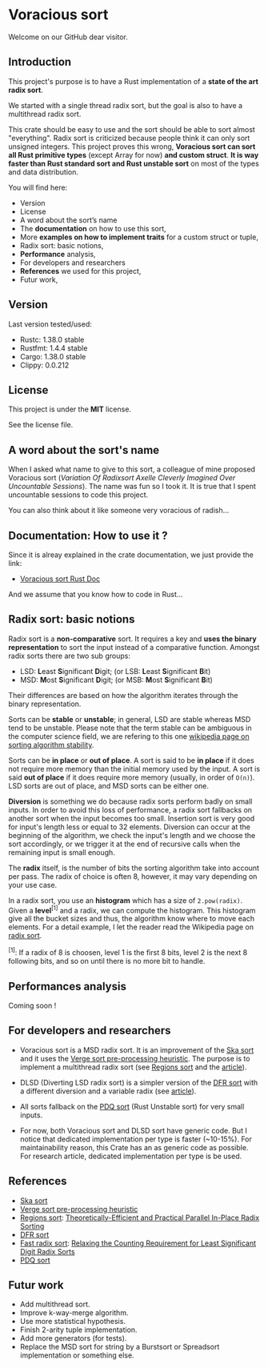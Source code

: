 # Voracious sort

Welcome on our GitHub dear visitor.

## Introduction

This project's purpose is to have a Rust implementation of a **state
of the art radix sort**.

We started with a single thread radix sort, but the goal is also to have
a multithread radix sort.

This crate should be easy to use and the sort should be able to sort almost
"everything". Radix sort is criticized because people think it can only sort
unsigned integers. This project proves this wrong, **Voracious sort can sort all
Rust primitive types** (except Array for now) **and custom struct**. **It is way
faster than Rust standard sort and Rust unstable sort** on most of the types and
data distribution.

You will find here:
- Version
- License
- A word about the sort’s name
- The **documentation** on how to use this sort,
- More **examples on how to implement traits** for a custom struct or tuple,
- Radix sort: basic notions,
- **Performance** analysis,
- For developers and researchers
- **References** we used for this project,
- Futur work,

## Version

Last version tested/used:
- Rustc: 1.38.0 stable
- Rustfmt: 1.4.4 stable
- Cargo: 1.38.0 stable
- Clippy: 0.0.212

## License

This project is under the **MIT** license.

See the license file.

## A word about the sort's name

When I asked what name to give to this sort, a colleague of mine proposed
Voracious sort (_Variation Of Radixsort Axelle Cleverly Imagined Over Uncountable
Sessions_). The name was fun so I took it. It is true that I spent uncountable
sessions to code this project.

You can also think about it like someone very voracious of radish...

## Documentation: How to use it ?

Since it is alreay explained in the crate documentation, we just provide the link:
- [Voracious sort Rust Doc](./blob/master/src/lib.rs) <!-- TODO: replace this link by the real link -->

And we assume that you know how to code in Rust...

## Radix sort: basic notions

Radix sort is a **non-comparative** sort. It requires a key and **uses the binary
representation** to sort the input instead of a comparative function. Amongst
radix sorts there are two sub groups:

- LSD: **L**east **S**ignificant **D**igit; (or LSB: **L**east **S**ignificant **B**it)
- MSD: **M**ost **S**ignificant **D**igit; (or MSB: **M**ost **S**ignificant **B**it)

Their differences are based on how the algorithm iterates through the binary
representation.

Sorts can be **stable** or **unstable**; in general, LSD are stable whereas MSD
tend to be unstable. Please note that the term stable can be ambiguous in the
computer science field, we are refering to this one [wikipedia page on sorting algorithm
stability](https://en.wikipedia.org/wiki/Sorting_algorithm#Stability).

Sorts can be **in place** or **out of place**. A sort is said to be **in place**
if it does not require more memory than the initial memory used by the input. A
sort is said **out of place** if it does require more memory (usually, in order
of `O(n)`). LSD sorts are out of place, and MSD sorts can be either one.

**Diversion** is something we do because radix sorts perform badly on small
inputs. In order to avoid this loss of performance, a radix sort fallbacks on
another sort when the input becomes too small. Insertion sort is very good for
input's length less or equal to 32 elements. Diversion can occur at the
beginning of the algorithm, we check the input's length and we choose the sort
accordingly, or we trigger it at the end of recursive calls when the remaining
input is small enough.

The **radix** itself, is the number of bits the sorting algorithm take into
account per pass. The radix of choice is often 8, however, it may vary depending
on your use case.

In a radix sort, you use an **histogram** which has a size of `2.pow(radix)`.
Given a **level**<sup>[1]</sup> and a radix, we can compute the histogram. This
histogram give all the bucket sizes and thus, the algorithm know where to move
each elements. For a detail example, I let the reader read the Wikipedia page on
[radix sort](https://en.wikipedia.org/wiki/Radix_sort).

<sup>[1]</sup>: If a radix of 8 is choosen, level 1 is the first 8 bits, level
2 is the next 8 following bits, and so on until there is no more bit to handle.

## Performances analysis

Coming soon !

## For developers and researchers

- Voracious sort is a MSD radix sort. It is an improvement of the
[Ska sort](https://probablydance.com/2016/12/27/i-wrote-a-faster-sorting-algorithm/)
and it uses the [Verge sort pre-processing heuristic](https://github.com/Morwenn/vergesort).
The purpose is to implement a multithread radix sort (see
[Regions sort](https://github.com/omarobeya/parallel-inplace-radixsort) and
the [article](https://people.csail.mit.edu/jshun/RegionsSort.pdf)).

- DLSD (Diverting LSD radix sort) is a simpler version of the
[DFR sort](https://github.com/ramou/dfr) with a different diversion and
a variable radix (see [article](https://users.encs.concordia.ca/~sthiel/DS/SEA2015_FastRadix.pdf)).

- All sorts fallback on the
[PDQ sort](https://github.com/stjepang/pdqsort)
(Rust Unstable sort) for very small inputs.

- For now, both Voracious sort and DLSD sort have generic code. But I notice
that dedicated implementation per type is faster (~10-15%). For maintainability
reason, this Crate has an as generic code as possible. For research article,
dedicated implementation per type is be used.

## References

- [Ska sort](https://probablydance.com/2016/12/27/i-wrote-a-faster-sorting-algorithm/)
- [Verge sort pre-processing heuristic](https://github.com/Morwenn/vergesort)
- [Regions sort](https://github.com/omarobeya/parallel-inplace-radixsort): [Theoretically-Efficient and Practical Parallel In-Place Radix Sorting](https://people.csail.mit.edu/jshun/RegionsSort.pdf)
- [DFR sort](https://github.com/ramou/dfr)
- [Fast radix sort](https://github.com/AwardOfSky/Fast-Radix-Sort): [Relaxing the Counting Requirement for Least Significant Digit Radix Sorts](https://users.encs.concordia.ca/~sthiel/DS/SEA2015_FastRadix.pdf)
- [PDQ sort](https://github.com/stjepang/pdqsort)


## Futur work

- Add multithread sort.
- Improve k-way-merge algorithm.
- Use more statistical hypothesis.
- Finish 2-arity tuple implementation.
- Add more generators (for tests).
- Replace the MSD sort for string by a Burstsort or Spreadsort implementation
or something else.

